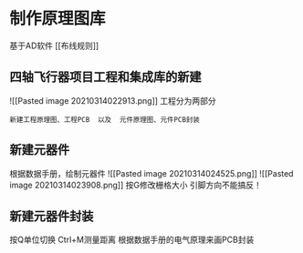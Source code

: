 # 制作原理图库
基于AD软件
[[布线规则]]
## 四轴飞行器项目工程和集成库的新建
![[Pasted image 20210314022913.png]]
工程分为两部分

`新建工程原理图、工程PCB  以及  元件原理图、元件PCB封装`
## 新建元器件
根据数据手册，绘制元器件
![[Pasted image 20210314024525.png]]
![[Pasted image 20210314023908.png]]
按G修改栅格大小
引脚方向不能搞反！
## 新建元器件封装
按Q单位切换
Ctrl+M测量距离
根据数据手册的电气原理来画PCB封装
